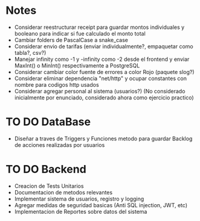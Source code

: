 # Notes
- Considerar reestructurar receipt para guardar montos individuales y booleano para indicar si fue calculado el monto total
- Cambiar folders de PascalCase a snake_case
- Considerar envio de tarifas (enviar individualmente?, empaquetar como tabla?, csv?)
- Manejar infinity como -1 y -infinity como -2 desde el frontend y enviar MaxInt() o MinInt() respectivamente a PostgreSQL
- Considerar cambiar color fuente de errores a color Rojo (paquete slog?)
- Considerar eliminar dependencia "net/http" y ocupar constantes con nombre para codigos http usados
- Considerar agregar personal al sistema (usuarios?) (No considerado inicialmente por
enunciado, considerado ahora como ejercicio practico)


# TO DO DataBase
- Diseñar a traves de Triggers y Funciones metodo para guardar Backlog de
  acciones realizadas por usuarios


# TO DO Backend
- Creacion de Tests Unitarios
- Documentacion de metodos relevantes
- Implementar sistema de usuarios, registro y logging
- Agregar medidas de seguridad basicas (Anti SQL injection, JWT, etc)
- Implementacion de Reportes sobre datos del sistema
